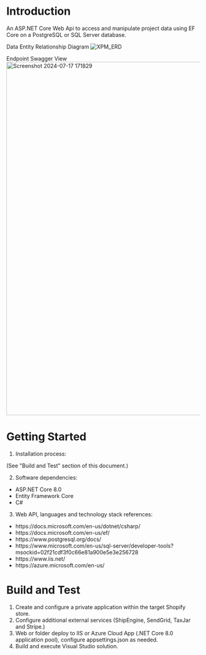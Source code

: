# Introduction 
An ASP.NET Core Web Api to access and manipulate project data using EF Core on a PostgreSQL or SQL Server database.

Data Entity Relationship Diagram
![XPM_ERD](https://github.com/user-attachments/assets/b8ab8c5f-e001-484b-8898-a196a9ce027b)

Endpoint Swagger View
<img width="922" alt="Screenshot 2024-07-17 171829" src="https://github.com/user-attachments/assets/8e0efa80-47ba-4bda-be41-e84f4d769b36">

# Getting Started
1.	Installation process:

(See "Build and Test" section of this document.)

2.	Software dependencies:

<ul>
<li>ASP.NET Core 8.0</li>
<li>Entity Framework Core</li>
<li>C#</li>
</ul>

3.	Web API, languages and technology stack references:

<ul>
<li>https://docs.microsoft.com/en-us/dotnet/csharp/</li>
<li>https://docs.microsoft.com/en-us/ef/</li>
<li>https://www.postgresql.org/docs/</li>
<li>https://www.microsoft.com/en-us/sql-server/developer-tools?msockid=02f21cdf3f0c66e81a900e5e3e256728</li>
<li>https://www.iis.net/</li>
<li>https://azure.microsoft.com/en-us/</li>
</ul>

# Build and Test
1. Create and configure a private application within the target Shopify store.
2. Configure additional external services (ShipEngine, SendGrid, TaxJar and Stripe.) 
3. Web or folder deploy to IIS or Azure Cloud App (.NET Core 8.0 application pool), 
configure appsettings.json as needed.
4. Build and execute Visual Studio solution.
